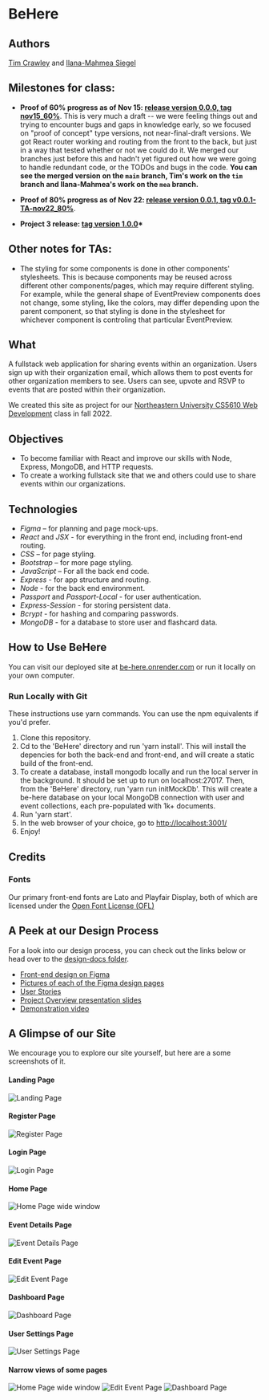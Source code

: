 # BeHere

## Authors

[Tim Crawley](https://github.com/tcrawley2) and [Ilana-Mahmea Siegel](https://github.com/m-siegel/)

## Milestones for class:

- **Proof of 60% progress as of Nov 15: [release version 0.0.0, tag nov15_60%](https://github.com/m-siegel/BeHere/releases/tag/nov15_60%25)**. This is very much a draft -- we were feeling things out and trying to encounter bugs and gaps in knowledge early, so we focused on "proof of concept" type versions, not near-final-draft versions. We got React router working and routing from the front to the back, but just in a way that tested whether or not we could do it. We merged our branches just before this and hadn't yet figured out how we were going to handle redundant code, or the TODOs and bugs in the code. **You can see the merged version on the `main` branch, Tim's work on the `tim` branch and Ilana-Mahmea's work on the `mea` branch.**

- **Proof of 80% progress as of Nov 22: [release version 0.0.1, tag v0.0.1-TA-nov22_80%](https://github.com/m-siegel/BeHere/releases/tag/nov22_80)**.

- **Project 3 release: [tag version 1.0.0](https://github.com/m-siegel/BeHere/releases/tag/1.0.0)\***

## Other notes for TAs:

- The styling for some components is done in other components' stylesheets. This is because components may be reused across different other components/pages, which may require different styling. For example, while the general shape of EventPreview components does not change, some styling, like the colors, may differ depending upon the parent component, so that styling is done in the stylesheet for whichever component is controling that particular EventPreview.

## What

A fullstack web application for sharing events within an organization. Users sign up with their organization email, which allows them to post events for other organization members to see. Users can see, upvote and RSVP to events that are posted within their organization.

We created this site as project for our [Northeastern University CS5610 Web Development](https://johnguerra.co/classes/webDevelopment_fall_2022/) class in fall 2022.

## Objectives

- To become familiar with React and improve our skills with Node, Express, MongoDB, and HTTP requests.
- To create a working fullstack site that we and others could use to share events within our organizations.

## Technologies

- _Figma_ – for planning and page mock-ups.
- _React_ and _JSX_ - for everything in the front end, including front-end routing.
- _CSS_ – for page styling.
- _Bootstrap_ – for more page styling.
- _JavaScript_ – For all the back end code.
- _Express_ - for app structure and routing.
- _Node_ - for the back end environment.
- _Passport_ and _Passport-Local_ - for user authentication.
- _Express-Session_ - for storing persistent data.
- _Bcrypt_ - for hashing and comparing passwords.
- _MongoDB_ - for a database to store user and flashcard data.

## How to Use BeHere

You can visit our deployed site at [be-here.onrender.com](https://be-here.onrender.com/) or run it locally on your own computer.

### Run Locally with Git

These instructions use yarn commands. You can use the npm equivalents if you'd prefer.

1. Clone this repository.
2. Cd to the 'BeHere' directory and run 'yarn install'. This will install the depencies for both the back-end and front-end, and will create a static build of the front-end.
3. To create a database, install mongodb locally and run the local server in the background. It should be set up to run on localhost:27017. Then, from the 'BeHere' directory, run 'yarn run initMockDb'. This will create a be-here database on your local MongoDB connection with user and event collections, each pre-populated with 1k+ documents.
4. Run 'yarn start'.
5. In the web browser of your choice, go to [http://localhost:3001/](http://localhost:3001/)
6. Enjoy!

## Credits

### Fonts

Our primary front-end fonts are Lato and Playfair Display, both of which are licensed under the [Open Font License (OFL)](https://scripts.sil.org/cms/scripts/page.php?site_id=nrsi&id=OFL)

## A Peek at our Design Process

For a look into our design process, you can check out the links below or head over to the [design-docs folder](https://github.com/m-siegel/BeHere/tree/main/design-docs).

- [Front-end design on Figma](https://www.figma.com/file/QOl1RSMSOqAbVQlL2AyFZ0/Project-3?node-id=0%3A1&t=83R8VOtuitiSVERk-0)
- [Pictures of each of the Figma design pages](https://github.com/m-siegel/BeHere/tree/main/design-docs/Figma-designs)
- [User Stories](https://docs.google.com/document/d/1jSwcehOhz0aGGsGV_AzXpy_ga3QOUyMMBPYmO0Uwqso/edit?usp=sharing)
- [Project Overview presentation slides](https://docs.google.com/presentation/d/1AIoXCkqrgKIH0WkupYCgs28NksLDtNRU-kLlBTQW-GM/edit?usp=sharing)
- [Demonstration video](https://youtu.be/UdZ8jQl9-rA)

## A Glimpse of our Site

We encourage you to explore our site yourself, but here are a some screenshots of it.

#### Landing Page

![Landing Page](./website-screenshots/index-page.png)

#### Register Page

![Register Page](./website-screenshots/registration-page.png)

#### Login Page

![Login Page](./website-screenshots/login-page.png)

#### Home Page

![Home Page wide window](./website-screenshots/home-page-wide.png)

#### Event Details Page

![Event Details Page](./website-screenshots/details-page.png)

#### Edit Event Page

![Edit Event Page](./website-screenshots/edit-page-wide.png)

#### Dashboard Page

![Dashboard Page](./website-screenshots/dashboard-page-wide.png)

#### User Settings Page

![User Settings Page](./website-screenshots/delete-confirm-user.png)

#### Narrow views of some pages

![Home Page wide window](./website-screenshots/home-page-narrow.png) ![Edit Event Page](./website-screenshots/edit-page-narrow.png) ![Dashboard Page](./website-screenshots/dashboard-page-narrow.png)
